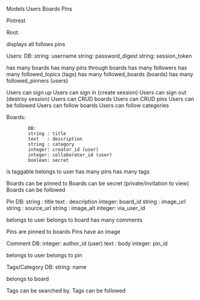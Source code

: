Models
  Users
  Boards
  Pins


Pintrest

Root:

  displays all follows pins

Users:
              DB:
              string: username
              string: password_digest
              string: session_token

  has many boards
  has many pins through boards
  has many followers
  has many followed_topics (tags)
  has many followed_boards (boards)
  has many followed_pinners (users)


  Users can sign up
  Users can sign in (create session)
  Users can sign out (destroy session)
  Users can CRUD boards
  Users can CRUD pins
  Users can be followed
  Users can follow boards
  Users can follow categories


Boards:

            DB:
            string : title
            text   : description
            string : category
            integer: creator_id (user)
            integer: collaborator_id (user)
            boolean: secret
  is taggable
  belongs to user
  has many pins
  has many tags

  Boards can be pinned to
  Boards can be secret (private/invitation to view)
  Boards can be followed


Pin
            DB:
            string : title
            text   : description
            integer: board_id
            string : image_url
            string : source_url
            string : image_alt
            integer: via_user_id

  belongs to user
  belongs to board
  has many comments

  Pins are pinned to boards
  Pins have an image

  Comment
            DB:
            integer: author_id (user)
            text   : body
            integer: pin_id

  belongs to user
  belongs to pin

  Tags/Category
            DB:
            string: name

  belongs to board

  Tags can be searched by.
  Tags can be followed
